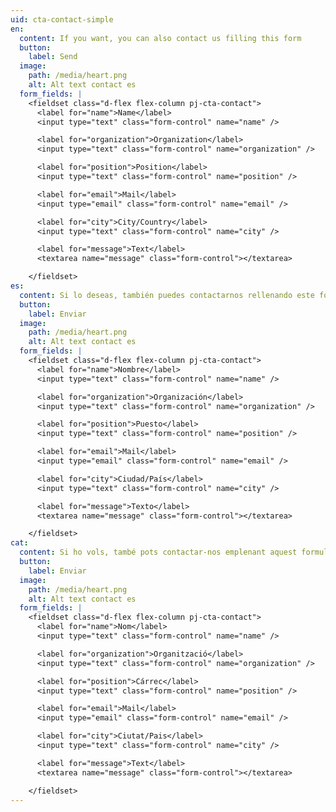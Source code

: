 ```yaml
---
uid: cta-contact-simple
en:
  content: If you want, you can also contact us filling this form
  button:
    label: Send
  image:
    path: /media/heart.png
    alt: Alt text contact es
  form_fields: |
    <fieldset class="d-flex flex-column pj-cta-contact">
      <label for="name">Name</label>
      <input type="text" class="form-control" name="name" />

      <label for="organization">Organization</label>
      <input type="text" class="form-control" name="organization" />

      <label for="position">Position</label>
      <input type="text" class="form-control" name="position" />

      <label for="email">Mail</label>
      <input type="email" class="form-control" name="email" />

      <label for="city">City/Country</label>
      <input type="text" class="form-control" name="city" />

      <label for="message">Text</label>
      <textarea name="message" class="form-control"></textarea>

    </fieldset>
es:
  content: Si lo deseas, también puedes contactarnos rellenando este formulario
  button:
    label: Enviar
  image:
    path: /media/heart.png
    alt: Alt text contact es
  form_fields: |
    <fieldset class="d-flex flex-column pj-cta-contact">
      <label for="name">Nombre</label>
      <input type="text" class="form-control" name="name" />

      <label for="organization">Organización</label>
      <input type="text" class="form-control" name="organization" />

      <label for="position">Puesto</label>
      <input type="text" class="form-control" name="position" />

      <label for="email">Mail</label>
      <input type="email" class="form-control" name="email" />

      <label for="city">Ciudad/País</label>
      <input type="text" class="form-control" name="city" />

      <label for="message">Texto</label>
      <textarea name="message" class="form-control"></textarea>

    </fieldset>
cat:
  content: Si ho vols, també pots contactar-nos emplenant aquest formulari
  button:
    label: Enviar
  image:
    path: /media/heart.png
    alt: Alt text contact es
  form_fields: |
    <fieldset class="d-flex flex-column pj-cta-contact">
      <label for="name">Nom</label>
      <input type="text" class="form-control" name="name" />

      <label for="organization">Organització</label>
      <input type="text" class="form-control" name="organization" />

      <label for="position">Cárrec</label>
      <input type="text" class="form-control" name="position" />

      <label for="email">Mail</label>
      <input type="email" class="form-control" name="email" />

      <label for="city">Ciutat/Pais</label>
      <input type="text" class="form-control" name="city" />

      <label for="message">Text</label>
      <textarea name="message" class="form-control"></textarea>

    </fieldset>
---
```

